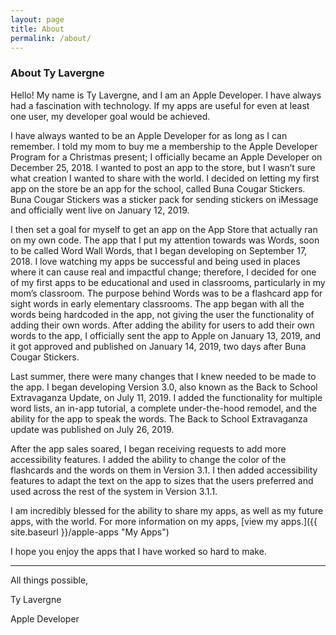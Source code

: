 ```yaml
---
layout: page
title: About
permalink: /about/
---
```


### About Ty Lavergne

Hello! My name is Ty Lavergne, and I am an Apple Developer. I have always had a fascination with technology. If my apps are useful for even at least one user, my developer goal would be achieved. 

I have always wanted to be an Apple Developer for as long as I can remember. I told my mom to buy me a membership to the Apple Developer Program for a Christmas present; I officially became an Apple Developer on December 25, 2018. I wanted to post an app to the store, but I wasn’t sure what creation I wanted to share with the world. I decided on letting my first app on the store be an app for the school, called Buna Cougar Stickers. Buna Cougar Stickers was a sticker pack for sending stickers on iMessage and officially went live on January 12, 2019.

I then set a goal for myself to get an app on the App Store that actually ran on my own code. The app that I put my attention towards was Words, soon to be called Word Wall Words, that I began developing on September 17, 2018. I love watching my apps be successful and being used in places where it can cause real and impactful change; therefore, I decided for one of my first apps to be educational and used in classrooms, particularly in my mom’s classroom. The purpose behind Words was to be a flashcard app for sight words in early elementary classrooms. The app began with all the words being hardcoded in the app, not giving the user the functionality of adding their own words. After adding the ability for users to add their own words to the app, I officially sent the app to Apple on January 13, 2019, and it got approved and published on January 14, 2019, two days after Buna Cougar Stickers.

Last summer, there were many changes that I knew needed to be made to the app. I began developing Version 3.0, also known as the Back to School Extravaganza Update, on July 11, 2019. I added the functionality for multiple word lists, an in-app tutorial, a complete under-the-hood remodel, and the ability for the app to speak the words. The Back to School Extravaganza update was published on July 26, 2019.

After the app sales soared, I began receiving requests to add more accessibility features. I added the ability to change the color of the flashcards and the words on them in Version 3.1. I then added accessibility features to adapt the text on the app to sizes that the users preferred and used across the rest of the system in Version 3.1.1.

I am incredibly blessed for the ability to share my apps, as well as my future apps, with the world. For more information on my apps, [view my apps.]({{ site.baseurl }}/apple-apps "My Apps")

I hope you enjoy the apps that I have worked so hard to make.

-----------------

All things possible,

Ty Lavergne

Apple Developer
